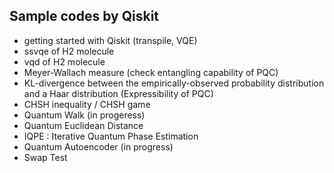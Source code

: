 
## Sample codes by Qiskit

- getting started with Qiskit (transpile, VQE)
- ssvqe of H2 molecule 
- vqd of H2 molecule
- Meyer-Wallach measure (check entangling capability of PQC)
- KL-divergence between the empirically-observed probability distribution and a Haar distribution (Expressibility of PQC)
- CHSH inequality / CHSH game
- Quantum Walk (in progeress)
- Quantum Euclidean Distance
- IQPE : Iterative Quantum Phase Estimation
- Quantum Autoencoder (in progress)
- Swap Test